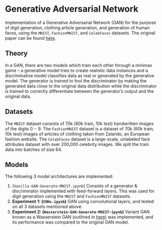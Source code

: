 # Generative Adversarial Network
Implementation of a Generative Adversarial Network (GAN) for the purpose of digit generation, clothing article generation, and generation of human faces, using the `MNIST`, `FashionMNIST`, and `CelebFaces` datasets. The original paper can be found [here](https://arxiv.org/pdf/1406.2661.pdf).

## Theory

In a GAN, there are two models which train each other through a minimax game – a generative model tries to create realistic data instances and a discriminative model classifies data as real or generated by the generative model. The generator is trained to fool the discriminator by making the generated data close to the original data distribution while the discriminator is trained to correctly differentiate between the generator’s output and the original data. 

## Datasets

The `MNIST` dataset consists of 70k (60k train, 10k test) handwritten images of the digits 0 − 9. The `FashionMNIST` dataset is a dataset of 70k (60k train, 10k test)
images of articles of clothing taken from Zalando, an European fashion website. The `CelebFaces` dataset is a large-scale, unlabeled face attributes dataset with over 200,000 celebrity images. We split the train data into batches of size 64.

## Models

The following 3 model architectures are implemented:
1. (`Vanilla-GAN-Generate-MNIST.ipynb`) Consists of a generator & discriminator implemented with feed-forward layers. This was used for digit generation using the `MNIST` and `FashionMNIST` datasets. 
2. **Experiment 1: (`CNNs.ipynb`)** GAN using convolutional layers, and tested on all 3 datasets mentioned above. 
3. **Experiment 2: (`Wasserstein-GAN-Generate-MNIST-ipynb`)** Variant GAN known as a Wasserstein GAN (outlined in [here](https://agustinus.kristia.de/techblog/2017/02/04/wasserstein-gan/)) was implemented, and its performance was compared to the original GAN model. 
